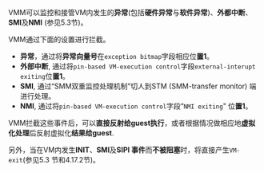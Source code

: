 

VMM可以监控和接管VM内发生的**异常**(包括**硬件异常**与**软件异常**)、**外都中断**、**SMI**及**NMI** (参见5.3节)。

VMM通过下面的设置进行拦截。

- **异常**，通过将**异常向量号**在`exception bitmap`字段相应位**置1**。
- **外部中断**, 通过将`pin-based VM-execution control`字段`external-interupt exiting`位**置1**。
- **SMI**, 通过“SMM双重监控处理机制”切人到STM (SMM-transfer monitor) 端进行处理。
- **NMI**, 通过将`pin-based VM-execution control`字段“`NMI exiting`" 位**置1**。

VMM拦截这些事件后，可以**直接反射给guest执行**，或者根据情况做相应地**虚拟化处理**后反射虚拟化**结果给guest**. 

另外，当在VM内发生**INIT**、**SMI**及**SIPI 事件**而**不被阻塞**时，将直接产生`VM-exit`(参见5.3 节和4.17.2节)。